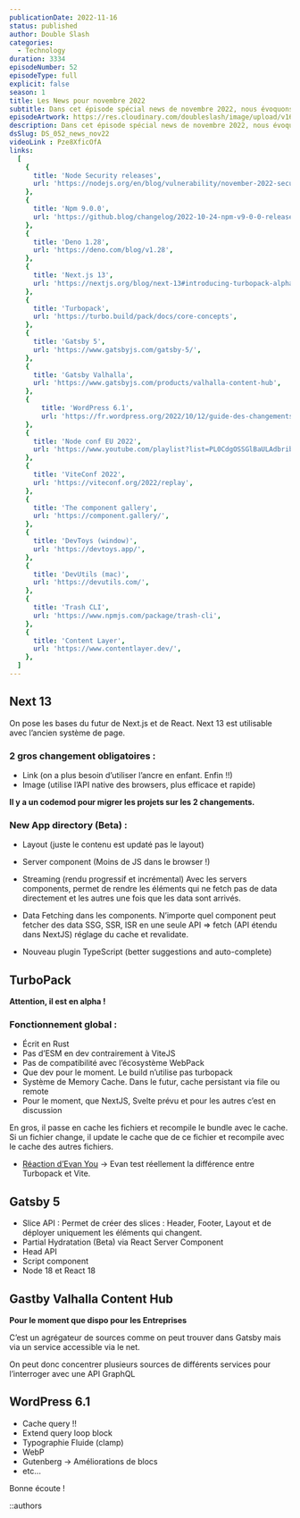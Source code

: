 ```yaml
---
publicationDate: 2022-11-16
status: published
author: Double Slash
categories:
  - Technology
duration: 3334
episodeNumber: 52
episodeType: full
explicit: false
season: 1
title: Les News pour novembre 2022
subtitle: Dans cet épisode spécial news de novembre 2022, nous évoquons Next 13, Turbopack, Gatbsy 5, Gatbsy Valhalla, WordPress 6.1 et les conférences qui ont eu lieu dernièrement.
episodeArtwork: https://res.cloudinary.com/doubleslash/image/upload/v1668525076/episode/Square_news_52_jaxnyp.png
description: Dans cet épisode spécial news de novembre 2022, nous évoquons Next 13, Turbopack, Gatbsy 5, Gatbsy Valhalla, WordPress 6.1 et les conférences qui ont eu lieu dernièrement.
dsSlug: DS_052_news_nov22
videoLink : Pze8XficOfA
links:
  [
    {
      title: 'Node Security releases',
      url: 'https://nodejs.org/en/blog/vulnerability/november-2022-security-releases/',
    },
    {
      title: 'Npm 9.0.0',
      url: 'https://github.blog/changelog/2022-10-24-npm-v9-0-0-released/',
    },
    {
      title: 'Deno 1.28',
      url: 'https://deno.com/blog/v1.28',
    },
    {
      title: 'Next.js 13',
      url: 'https://nextjs.org/blog/next-13#introducing-turbopack-alpha',
    },
    {
      title: 'Turbopack',
      url: 'https://turbo.build/pack/docs/core-concepts',
    },
    {
      title: 'Gatsby 5',
      url: 'https://www.gatsbyjs.com/gatsby-5/',
    },
    {
      title: 'Gatsby Valhalla',
      url: 'https://www.gatsbyjs.com/products/valhalla-content-hub',
    },
    {
        title: 'WordPress 6.1',
        url: 'https://fr.wordpress.org/2022/10/12/guide-des-changements-techniques-de-wordpress-6-1/'
    },
    {
      title: 'Node conf EU 2022',
      url: 'https://www.youtube.com/playlist?list=PL0CdgOSSGlBaULAdbribJiENfXxPW0aLQ',
    },
    {
      title: 'ViteConf 2022',
      url: 'https://viteconf.org/2022/replay',
    },
    {
      title: 'The component gallery',
      url: 'https://component.gallery/',
    },
    {
      title: 'DevToys (window)',
      url: 'https://devtoys.app/',
    },
    {
      title: 'DevUtils (mac)',
      url: 'https://devutils.com/',
    },
    {
      title: 'Trash CLI',
      url: 'https://www.npmjs.com/package/trash-cli',
    },
    {
      title: 'Content Layer',
      url: 'https://www.contentlayer.dev/',
    },
  ]
---
```

## Next 13

On pose les bases du futur de Next.js et de React.
Next 13 est utilisable avec l’ancien système de page.

### 2 gros changement obligatoires :

- Link (on a plus besoin d’utiliser l’ancre en enfant. Enfin !!)
- Image (utilise l’API native des browsers, plus efficace et rapide)

**Il y a un codemod pour migrer les projets sur les 2 changements.**

### New App directory (Beta) :

- Layout (juste le contenu est updaté pas le layout)
- Server component (Moins de JS dans le browser !)
- Streaming (rendu progressif et incrémental) Avec les servers components, permet de rendre les éléments qui ne fetch pas de data directement et les autres une fois que les data sont arrivés.
- Data Fetching dans les components. N’importe quel component peut fetcher des data
SSG, SSR, ISR en une seule API ⇒ fetch (API étendu dans NextJS) réglage du cache et revalidate.

- Nouveau plugin TypeScript (better suggestions and auto-complete)


## TurboPack

**Attention, il est en alpha !**

### Fonctionnement global :

- Écrit en Rust
- Pas d’ESM en dev contrairement à ViteJS
- Pas de compatibilité avec l’écosystème WebPack
- Que dev pour le moment. Le build n’utilise pas turbopack
- Système de Memory Cache. Dans le futur, cache persistant via file ou remote
- Pour le moment, que NextJS, Svelte prévu et pour les autres c’est en discussion

En gros, il passe en cache les fichiers et recompile le bundle avec le cache. Si un fichier change, il update le cache que de ce fichier et recompile avec le cache des autres fichiers.

- [Réaction d’Evan You](https://github.com/yyx990803/vite-vs-next-turbo-hmr/discussions/8) -> Evan test réellement la différence entre Turbopack et Vite.

## Gatsby 5

- Slice API : Permet de créer des slices : Header, Footer, Layout et de déployer uniquement les éléments qui changent.
- Partial Hydratation (Beta) via React Server Component
- Head API
- Script component
- Node 18 et React 18


## Gastby Valhalla Content Hub

**Pour le moment que dispo pour les Entreprises**

C’est un agrégateur de sources comme on peut trouver dans Gatsby mais via un service accessible via le net.

On peut donc concentrer plusieurs sources de différents services pour l’interroger avec une API GraphQL

## WordPress 6.1

- Cache query !!
- Extend query loop block
- Typographie Fluide (clamp)
- WebP
- Gutenberg → Améliorations de blocs
- etc…


Bonne écoute !

::authors
